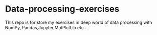 # Data-processing-exercises
This repo is for store my exercises in deep world of data processing with NumPy, Pandas,Jupyter,MatPlotLib etc...
